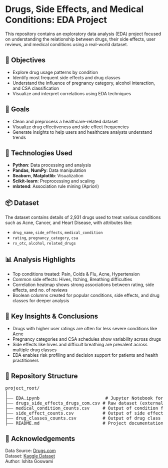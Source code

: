 <h1>Drugs, Side Effects, and Medical Conditions: EDA Project</h1>

<p>This repository contains an exploratory data analysis (EDA) project focused on understanding the relationship between drugs, their side effects, user reviews, and medical conditions using a real-world dataset.</p>

<h2>🧭 Objectives</h2>
<ul>
  <li>Explore drug usage patterns by condition</li>
  <li>Identify most frequent side effects and drug classes</li>
  <li>Understand the influence of pregnancy category, alcohol interaction, and CSA classification</li>
  <li>Visualize and interpret correlations using EDA techniques</li>
</ul>

<h2>🎯 Goals</h2>
<ul>
  <li>Clean and preprocess a healthcare-related dataset</li>
  <li>Visualize drug effectiveness and side effect frequencies</li>
  <li>Generate insights to help users and healthcare analysts understand trends</li>
</ul>

<h2>🧰 Technologies Used</h2>
<ul>
  <li><b>Python</b>: Data processing and analysis</li>
  <li><b>Pandas</b>, <b>NumPy</b>: Data manipulation</li>
  <li><b>Seaborn</b>, <b>Matplotlib</b>: Visualization</li>
  <li><b>Scikit-learn</b>: Preprocessing and scaling</li>
  <li><b>mlxtend</b>: Association rule mining (Apriori)</li>
</ul>

<h2>📦 Dataset</h2>
<p>The dataset contains details of 2,931 drugs used to treat various conditions such as Acne, Cancer, and Heart Disease, with attributes like:</p>
<ul>
  <li><code>drug_name</code>, <code>side_effects</code>, <code>medical_condition</code></li>
  <li><code>rating</code>, <code>pregnancy_category</code>, <code>csa</code></li>
  <li><code>rx_otc</code>, <code>alcohol</code>, <code>related_drugs</code></li>
</ul>

<h2>📊 Analysis Highlights</h2>
<ul>
  <li>Top conditions treated: Pain, Colds & Flu, Acne, Hypertension</li>
  <li>Common side effects: Hives, Itching, Breathing difficulties</li>
  <li>Correlation heatmap shows strong associations between rating, side effects, and no. of reviews</li>
  <li>Boolean columns created for popular conditions, side effects, and drug classes for deeper analysis</li>
</ul>

<h2>📌 Key Insights & Conclusions</h2>
<ul>
  <li>Drugs with higher user ratings are often for less severe conditions like Acne</li>
  <li>Pregnancy categories and CSA schedules show variability across drugs</li>
  <li>Side effects like hives and difficult breathing are prevalent across multiple drug classes</li>
  <li>EDA enables risk profiling and decision support for patients and health practitioners</li>
</ul>

<h2>📁 Repository Structure</h2>
<pre>
project_root/
│
├── EDA.ipynb                         # Jupyter Notebook for analysis
├── drugs_side_effects_drugs_com.csv # Raw dataset (external link)
├── medical_condition_counts.csv     # Output of condition frequency
├── side_effect_counts.csv           # Output of side effects frequency
├── drug_classes_counts.csv          # Output of drug class frequency
├── README.md                        # Project documentation (this file)
</pre>

<h2>🙌 Acknowledgements</h2>
<p>
  Data Source: <a href="https://www.drugs.com/">Drugs.com</a><br>
  Dataset: <a href="https://www.kaggle.com/datasets/jithinanievarghese/drugs-related-to-common-treatments">Kaggle Dataset</a><br>
  Author: Ishita Goswami
</p>
